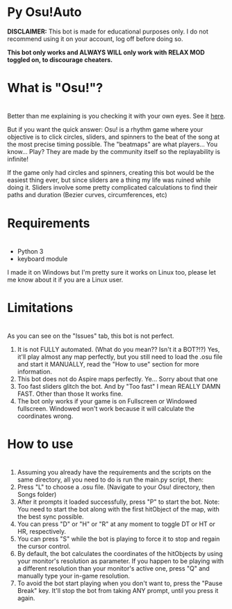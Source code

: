 Py Osu!Auto
===================

**DISCLAIMER:** This bot is made for educational purposes only. I do not recommend using it on your account, log off before doing so.  

__This bot only works and ALWAYS WILL only work with RELAX MOD toggled on, to discourage cheaters.__


# What is "Osu!"? <h1>
Better than me explaining is you checking it with your own eyes. See it [here](https://osu.ppy.sh/home).

But if you want the quick answer:
Osu! is a rhythm game where your objective is to click circles, sliders, and spinners to the beat of the song at the most precise timing possible.
The "beatmaps" are what players... You know... Play? They are made by the community itself so the replayability is infinite!

If the game only had circles and spinners, creating this bot would be the easiest thing ever, but since sliders are a thing my life was ruined while
doing it.
Sliders involve some pretty complicated calculations to find their paths and duration (Bezier curves, circumferences, etc)

# Requirements <h1>
* Python 3
* keyboard module

I made it on Windows but I'm pretty sure it works on Linux too, please let me know about it if you are a Linux user.

# Limitations <h1>
As you can see on the "Issues" tab, this bot is not perfect.

1. It is not FULLY automated. (What do you mean?? Isn't it a BOT?!?) Yes, it'll play almost any map perfectly, but you still need to load the .osu file and start it MANUALLY, read the "How to use" section for more information.
2. This bot does not do Aspire maps perfectly. Ye... Sorry about that one
3. Too fast sliders glitch the bot. And by "Too fast" I mean REALLY DAMN FAST. Other than those It works fine.
4. The bot only works if your game is on Fullscreen or Windowed fullscreen. Windowed won't work because it will calculate the coordinates wrong.

# How to use <h1>
1. Assuming you already have the requirements and the scripts on the same directory, all you need to do is run the main.py script, then:
2. Press "L" to choose a .osu file. (Navigate to your Osu! directory, then Songs folder)
3. After it prompts it loaded successfully, press "P" to start the bot. Note: You need to start the bot along with the first hitObject of the map, with the best sync possible.
4. You can press "D" or "H" or "R" at any moment to toggle DT or HT or HR, respectively.
5. You can press "S" while the bot is playing to force it to stop and regain the cursor control.
6. By default, the bot calculates the coordinates of the hitObjects by using your monitor's resolution as parameter. If you happen to be playing with a different resolution than your monitor's active one, press "Q" and manually type your in-game resolution.
7. To avoid the bot start playing when you don't want to, press the "Pause Break" key. It'll stop the bot from taking ANY prompt, until you press it again.
